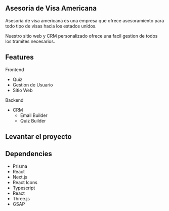 ## Asesoria de Visa Americana

Asesoria de visa americana es una empresa que ofrece asesoramiento para todo tipo de visas hacia los estados unidos.

Nuestro sitio web y CRM personalizado ofrece una facil gestion de todos los tramites necesarios.

## Features

Frontend

- Quiz
- Gestion de Usuario
- Sitio Web

Backend

- CRM
  - Email Builder
  - Quiz Builder

## Levantar el proyecto

## Dependencies

- Prisma
- React
- Next.js
- React Icons
- Typescript
- React
- Three.js
- GSAP
